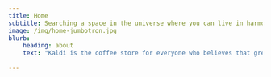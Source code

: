 ```yaml
---
title: Home
subtitle: Searching a space in the universe where you can live in harmony and find your peace of mind & comfort.
image: /img/home-jumbotron.jpg
blurb:
    heading: about
    text: "Kaldi is the coffee store for everyone who believes that great coffee shouldn't just taste good, it should do good too. We source all of our beans directly from small scale sustainable farmers and make sure part of the profits are reinvested in their communities."
    
---
```


